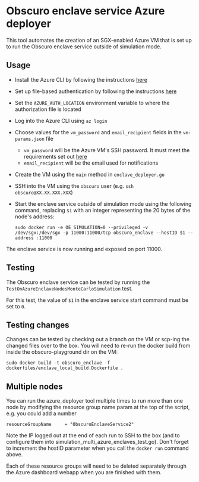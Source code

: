 # Obscuro enclave service Azure deployer

This tool automates the creation of an SGX-enabled Azure VM that is set up to run the Obscuro enclave service outside 
of simulation mode.

## Usage

* Install the Azure CLI by following the instructions [here](https://docs.microsoft.com/en-us/cli/azure/install-azure-cli)
* Set up file-based authentication by following the instructions [here](https://docs.microsoft.com/en-us/azure/developer/go/azure-sdk-authorization#use-file-based-authentication)
* Set the `AZURE_AUTH_LOCATION` environment variable to where the authorization file is located
* Log into the Azure CLI using `az login`
* Choose values for the `vm_password` and `email_recipient` fields in the `vm-params.json` file
  * `vm_password` will be the Azure VM's SSH password. It must meet the requirements set out [here](https://docs.microsoft.com/en-us/azure/virtual-machines/windows/faq#what-are-the-password-requirements-when-creating-a-vm-)
  * `email_recipient` will be the email used for notifications
* Create the VM using the `main` method in `enclave_deployer.go`
* SSH into the VM using the `obscuro` user (e.g. `ssh obscuro@XX.XX.XXX.XXX`)
* Start the enclave service outside of simulation mode using the following command, replacing `$1` with an integer 
  representing the 20 bytes of the node's address:

      sudo docker run -e OE_SIMULATION=0 --privileged -v /dev/sgx:/dev/sgx -p 11000:11000/tcp obscuro_enclave --hostID $1 --address :11000

The enclave service is now running and exposed on port 11000.

## Testing

The Obscuro enclave service can be tested by running the `TestOnAzureEnclaveNodesMonteCarloSimulation` test.

For this test, the value of `$1` in the enclave service start command must be set to `0`.

## Testing changes

Changes can be tested by checking out a branch on the VM or scp-ing the changed files over to the box. You will need to 
re-run the docker build from inside the obscuro-playground dir on the VM:

    sudo docker build -t obscuro_enclave -f dockerfiles/enclave_local_build.Dockerfile .

## Multiple nodes

You can run the azure_deployer tool multiple times to run more than one node by modifying the resource group name param
at the top of the script, e.g. you could add a number

    resourceGroupName     = "ObscuroEnclaveService2"

Note the IP logged out at the end of each run to SSH to the box (and to configure them into simulation_multi_azure_enclaves_test.go).
Don't forget to increment the hostID parameter when you call the `docker run` command above.

Each of these resource groups will need to be deleted separately through the Azure dashboard webapp when you are finished with them.